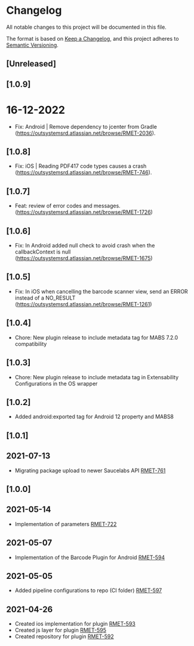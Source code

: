 # Changelog
All notable changes to this project will be documented in this file.

The format is based on [Keep a Changelog](https://keepachangelog.com/en/1.0.0/),
and this project adheres to [Semantic Versioning](https://semver.org/spec/v2.0.0.html).

## [Unreleased]

## [1.0.9]

# 16-12-2022
- Fix: Android | Remove dependency to jcenter from Gradle (https://outsystemsrd.atlassian.net/browse/RMET-2036).

## [1.0.8]
- Fix: iOS | Reading PDF417 code types causes a crash (https://outsystemsrd.atlassian.net/browse/RMET-746).

## [1.0.7]

- Feat: review of error codes and messages. (https://outsystemsrd.atlassian.net/browse/RMET-1726)

## [1.0.6]

- Fix: In Android added null check to avoid crash when the callbackContext is null (https://outsystemsrd.atlassian.net/browse/RMET-1675)
## [1.0.5]

- Fix: In iOS when cancelling the barcode scanner view, send an ERROR instead of a NO_RESULT (https://outsystemsrd.atlassian.net/browse/RMET-1261)

## [1.0.4]
- Chore: New plugin release to include metadata tag for MABS 7.2.0 compatibility

## [1.0.3]
- Chore: New plugin release to include metadata tag in Extensability Configurations in the OS wrapper

## [1.0.2]
- Added android:exported tag for Android 12 property and MABS8

## [1.0.1]
## 2021-07-13
- Migrating package upload to newer Saucelabs API [RMET-761](https://outsystemsrd.atlassian.net/browse/RMET-761)


## [1.0.0]
## 2021-05-14
- Implementation of parameters [RMET-722](https://outsystemsrd.atlassian.net/browse/RMET-722)
## 2021-05-07
- Implementation of the Barcode Plugin for Android [RMET-594](https://outsystemsrd.atlassian.net/browse/RMET-594)
## 2021-05-05
- Added pipeline configurations to repo (CI folder) [RMET-597](https://outsystemsrd.atlassian.net/browse/RMET-597)
## 2021-04-26
- Created ios implementation for plugin [RMET-593](https://outsystemsrd.atlassian.net/browse/RMET-593)
- Created js layer for plugin [RMET-595](https://outsystemsrd.atlassian.net/browse/RMET-595)
- Created repository for plugin [RMET-592](https://outsystemsrd.atlassian.net/browse/RMET-592)

